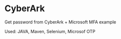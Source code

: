 # CyberArk
Get password from CyberArk + Microsoft MFA example

Used:
JAVA, Maven, Selenium, Microsof OTP
